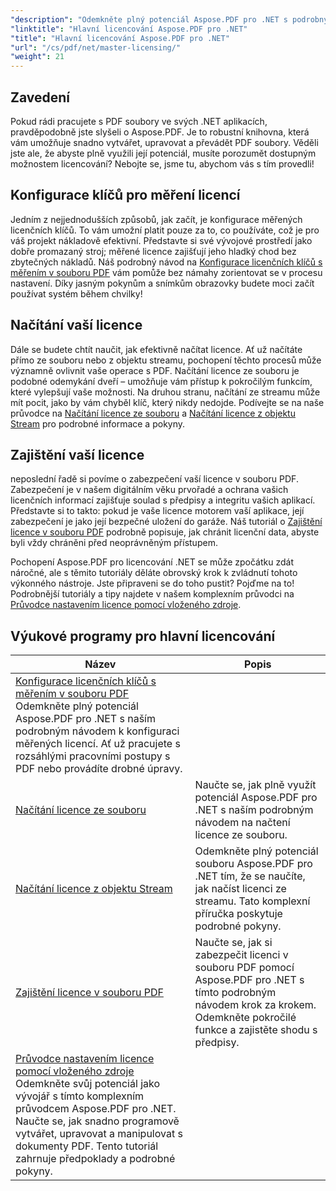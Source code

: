 ```yaml
---
"description": "Odemkněte plný potenciál Aspose.PDF pro .NET s podrobnými návody na licencování, zajištění souladu s předpisy a optimalizaci vašich pracovních postupů s PDF."
"linktitle": "Hlavní licencování Aspose.PDF pro .NET"
"title": "Hlavní licencování Aspose.PDF pro .NET"
"url": "/cs/pdf/net/master-licensing/"
"weight": 21
---
```


## Zavedení

Pokud rádi pracujete s PDF soubory ve svých .NET aplikacích, pravděpodobně jste slyšeli o Aspose.PDF. Je to robustní knihovna, která vám umožňuje snadno vytvářet, upravovat a převádět PDF soubory. Věděli jste ale, že abyste plně využili její potenciál, musíte porozumět dostupným možnostem licencování? Nebojte se, jsme tu, abychom vás s tím provedli!

## Konfigurace klíčů pro měření licencí
Jedním z nejjednodušších způsobů, jak začít, je konfigurace měřených licenčních klíčů. To vám umožní platit pouze za to, co používáte, což je pro váš projekt nákladově efektivní. Představte si své vývojové prostředí jako dobře promazaný stroj; měřené licence zajišťují jeho hladký chod bez zbytečných nákladů. Náš podrobný návod na [Konfigurace licenčních klíčů s měřením v souboru PDF](./configureing-metered-license-keys/) vám pomůže bez námahy zorientovat se v procesu nastavení. Díky jasným pokynům a snímkům obrazovky budete moci začít používat systém během chvilky!

## Načítání vaší licence
Dále se budete chtít naučit, jak efektivně načítat licence. Ať už načítáte přímo ze souboru nebo z objektu streamu, pochopení těchto procesů může významně ovlivnit vaše operace s PDF. Načítání licence ze souboru je podobné odemykání dveří – umožňuje vám přístup k pokročilým funkcím, které vylepšují vaše možnosti. Na druhou stranu, načítání ze streamu může mít pocit, jako by vám chyběl klíč, který nikdy nedojde. Podívejte se na naše průvodce na [Načítání licence ze souboru](./loading-license-from-file/) a [Načítání licence z objektu Stream](./loading-license-from-stream-object/) pro podrobné informace a pokyny.

## Zajištění vaší licence
neposlední řadě si povíme o zabezpečení vaší licence v souboru PDF. Zabezpečení je v našem digitálním věku prvořadé a ochrana vašich licenčních informací zajišťuje soulad s předpisy a integritu vašich aplikací. Představte si to takto: pokud je vaše licence motorem vaší aplikace, její zabezpečení je jako její bezpečné uložení do garáže. Náš tutoriál o [Zajištění licence v souboru PDF](./securing-license/) podrobně popisuje, jak chránit licenční data, abyste byli vždy chráněni před neoprávněným přístupem.

Pochopení Aspose.PDF pro licencování .NET se může zpočátku zdát náročné, ale s těmito tutoriály děláte obrovský krok k zvládnutí tohoto výkonného nástroje. Jste připraveni se do toho pustit? Pojďme na to! Podrobnější tutoriály a tipy najdete v našem komplexním průvodci na [Průvodce nastavením licence pomocí vloženého zdroje](./guide-to-set-license-using-embedded-resource/). 


## Výukové programy pro hlavní licencování
| Název | Popis |
| --- | --- | 
| [Konfigurace licenčních klíčů s měřením v souboru PDF](./configureing-metered-license-keys/) Odemkněte plný potenciál Aspose.PDF pro .NET s naším podrobným návodem k konfiguraci měřených licencí. Ať už pracujete s rozsáhlými pracovními postupy s PDF nebo provádíte drobné úpravy. |  
| [Načítání licence ze souboru](./loading-license-from-file/) | Naučte se, jak plně využít potenciál Aspose.PDF pro .NET s naším podrobným návodem na načtení licence ze souboru. |  
| [Načítání licence z objektu Stream](./loading-license-from-stream-object/) | Odemkněte plný potenciál souboru Aspose.PDF pro .NET tím, že se naučíte, jak načíst licenci ze streamu. Tato komplexní příručka poskytuje podrobné pokyny. |  
| [Zajištění licence v souboru PDF](./securing-license/) | Naučte se, jak si zabezpečit licenci v souboru PDF pomocí Aspose.PDF pro .NET s tímto podrobným návodem krok za krokem. Odemkněte pokročilé funkce a zajistěte shodu s předpisy. |  
| [Průvodce nastavením licence pomocí vloženého zdroje](./guide-to-set-license-using-embedded-resource/) Odemkněte svůj potenciál jako vývojář s tímto komplexním průvodcem Aspose.PDF pro .NET. Naučte se, jak snadno programově vytvářet, upravovat a manipulovat s dokumenty PDF. Tento tutoriál zahrnuje předpoklady a podrobné pokyny. |